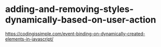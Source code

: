 # adding-and-removing-styles-dynamically-based-on-user-action

https://codingissimple.com/event-binding-on-dynamically-created-elements-in-javascript/
